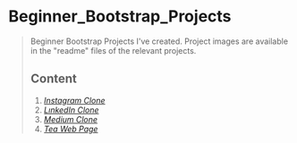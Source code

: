 # Beginner_Bootstrap_Projects
>Beginner Bootstrap Projects I've created. Project images are available in the "readme" files of the relevant projects.  
>## Content  
>1. *[ Instagram Clone](https://github.com/idilsezenb/Beginner_Bootstrap_Projects/tree/main/Instagram_Clone)*  
>2. *[LınkedIn Clone](https://github.com/idilsezenb/Beginner_Bootstrap_Projects/tree/main/LinkedIn_Clone)*  
>3. *[Medium Clone](https://github.com/idilsezenb/Beginner_Bootstrap_Projects/tree/main/Medium_Clone)*  
>4. *[Tea Web Page](https://github.com/idilsezenb/Beginner_Bootstrap_Projects/tree/main/Tea_Web_Page)*  

